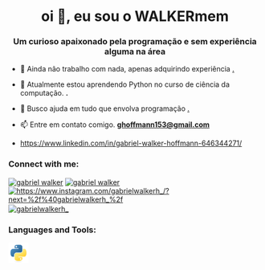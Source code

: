 <h1 align="center">oi 👋, eu sou o WALKERmem</h1>
<h3 align="center">Um curioso apaixonado pela programação e sem experiência alguma na área</h3>

- 🔭 Ainda não trabalho com nada, apenas adquirindo experiência [.](.)

- 🌱 Atualmente estou aprendendo Python no curso de ciência da computação. **.**

- 🤝 Busco ajuda em tudo que envolva programação [.](.)

- 📫 Entre em contato comigo. **ghoffmann153@gmail.com**

- https://www.linkedin.com/in/gabriel-walker-hoffmann-646344271/

<h3 align="left">Connect with me:</h3>
<p align="left">
<a href="https://linkedin.com/in/gabriel walker" target="blank"><img align="center" src="https://raw.githubusercontent.com/rahuldkjain/github-profile-readme-generator/master/src/images/icons/Social/linked-in-alt.svg" alt="gabriel walker" height="30" width="40" /></a>
<a href="https://fb.com/gabriel walker" target="blank"><img align="center" src="https://raw.githubusercontent.com/rahuldkjain/github-profile-readme-generator/master/src/images/icons/Social/facebook.svg" alt="gabriel walker" height="30" width="40" /></a>
<a href="https://instagram.com/https://www.instagram.com/gabrielwalkerh_/?next=%2f%40gabrielwalkerh_%2f" target="blank"><img align="center" src="https://raw.githubusercontent.com/rahuldkjain/github-profile-readme-generator/master/src/images/icons/Social/instagram.svg" alt="https://www.instagram.com/gabrielwalkerh_/?next=%2f%40gabrielwalkerh_%2f" height="30" width="40" /></a>
<a href="https://discord.gg/gabrielwalkerh_" target="blank"><img align="center" src="https://raw.githubusercontent.com/rahuldkjain/github-profile-readme-generator/master/src/images/icons/Social/discord.svg" alt="gabrielwalkerh_" height="30" width="40" /></a>
</p>

<h3 align="left">Languages and Tools:</h3>
<p align="left"> <a href="https://www.python.org" target="_blank" rel="noreferrer"> <img src="https://raw.githubusercontent.com/devicons/devicon/master/icons/python/python-original.svg" alt="python" width="40" height="40"/> </a> </p>

<!---

- 👋 Hi, I’m @walkermem
- 👀 I’m interested in ...
- 🌱 I’m currently learning ...
- 💞️ I’m looking to collaborate on ...
- 📫 How to reach me ...
- 😄 Pronouns: ...
- ⚡ Fun fact: ...


walkermem/walkermem is a ✨ special ✨ repository because its `README.md` (this file) appears on your GitHub profile.
You can click the Preview link to take a look at your changes.
--->
